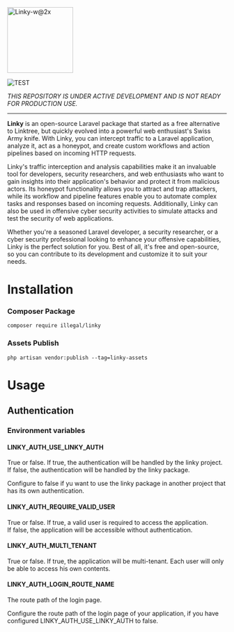 <img width="151" alt="Linky-w@2x" src="https://user-images.githubusercontent.com/1971953/222575552-97a0a0ac-82f6-40f6-b50e-2ebf8077bbf1.png">

![TEST](https://github.com/Illegal-Studio/Linky/actions/workflows/test.yml/badge.svg)


_THIS REPOSITORY IS UNDER ACTIVE DEVELOPMENT AND IS NOT READY FOR PRODUCTION USE._

--------

**Linky** is an open-source Laravel package that started as a free alternative to Linktree,
but quickly evolved into a powerful web enthusiast's Swiss Army knife. With Linky, you
can intercept traffic to a Laravel application, analyze it, act as a honeypot, and 
create custom workflows and action pipelines based on incoming HTTP requests.

Linky's traffic interception and analysis capabilities make it an invaluable tool for 
developers, security researchers, and web enthusiasts who want to gain insights into 
their application's behavior and protect it from malicious actors. Its honeypot 
functionality allows you to attract and trap attackers, while its workflow and pipeline 
features enable you to automate complex tasks and responses based on incoming requests. 
Additionally, Linky can also be used in offensive cyber security activities to simulate 
attacks and test the security of web applications.

Whether you're a seasoned Laravel developer, a security researcher, or a cyber security 
professional looking to enhance your offensive capabilities, Linky is the perfect 
solution for you. Best of all, it's free and open-source, so you can contribute to 
its development and customize it to suit your needs.

# Installation

### Composer Package
```shell
composer require illegal/linky
```

### Assets Publish
```shell
php artisan vendor:publish --tag=linky-assets
```

# Usage

## Authentication

### Environment variables

#### LINKY_AUTH_USE_LINKY_AUTH
True or false. If true, the authentication will be handled by the linky project.
If false, the authentication will be handled by the linky package.

Configure to false if yu want to use the linky package in another project that
has its own authentication.

#### LINKY_AUTH_REQUIRE_VALID_USER
True or false. If true, a valid user is required to access the application.  
If false, the application will be accessible without authentication.

#### LINKY_AUTH_MULTI_TENANT
True or false. If true, the application will be multi-tenant.
Each user will only be able to access his own contents.


#### LINKY_AUTH_LOGIN_ROUTE_NAME
The route path of the login page.

Configure the route path of the login page of your application, if you have
configured LINKY_AUTH_USE_LINKY_AUTH to false.
